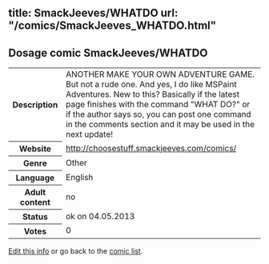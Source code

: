 title: SmackJeeves/WHATDO
url: "/comics/SmackJeeves_WHATDO.html"
---
Dosage comic SmackJeeves/WHATDO
-----------------------------------------

<p id="msg"></p>
<script type="text/javascript">
if (window.location.search === '?edit_info_mail=sent_ok') {
  var elem = document.getElementById("msg");
  elem.innerHTML = 'Edited information sucessfully sent for review, which is usually done daily. Thanks!';
  elem.className = 'ok';
}
</script>
<table class="comicinfo">
<tr>
<th>Description</th><td>ANOTHER MAKE YOUR OWN ADVENTURE GAME. But not a rude one. And yes, I do like MSPaint Adventures. New to this? Basically if the latest page finishes with the command &quot;WHAT DO?&quot; or if the author says so, you can post one command in the comments section and it may be used in the next update!</td>
</tr>
<tr>
<th>Website</th><td><a href="http://choosestuff.smackjeeves.com/comics/">http://choosestuff.smackjeeves.com/comics/</a></td>
</tr>
<tr>
<th>Genre</th><td>Other</td>
</tr>
<tr>
<th>Language</th><td>English</td>
</tr>
<tr>
<th>Adult content</th><td>no</td>
</tr>
<tr>
<th>Status</th><td>ok on 04.05.2013</td>
</tr>
<tr>
<th>Votes</th><td>0</td>
</tr>
</table>

[Edit this info](SmackJeeves_WHATDO_edit.html) or go back to the [comic list](../comic-index.html).
